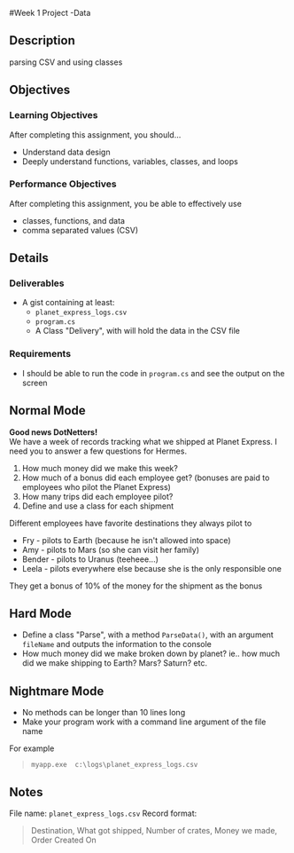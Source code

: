 #Week 1 Project -Data

## Description

parsing CSV and using classes


## Objectives

### Learning Objectives

After completing this assignment, you should…

* Understand data design
* Deeply understand functions, variables, classes, and loops


### Performance Objectives

After completing this assignment, you be able to effectively use

* classes, functions, and data
* comma separated values (CSV)



## Details

### Deliverables

* A gist containing at least:
  * `planet_express_logs.csv`
  * `program.cs`
  * A Class "Delivery", with will hold the data in the CSV file 

### Requirements

* I should be able to run the code in `program.cs` and see the output on the screen

## Normal Mode

**Good news DotNetters!**  
We have a week of records tracking what we shipped at Planet Express.  I need you to answer a few questions for Hermes.

1. How much money did we make this week?
2. How much of a bonus did each employee get? (bonuses are paid to employees who pilot the Planet Express)
3. How many trips did each employee pilot?
4. Define and use a class for each shipment

Different employees have favorite destinations they always pilot to

* Fry - pilots to Earth (because he isn't allowed into space)
* Amy - pilots to Mars (so she can visit her family)
* Bender - pilots to Uranus (teeheee...)
* Leela - pilots everywhere else because she is the only responsible one

They get a bonus of 10% of the money for the shipment as the bonus
            
## Hard Mode

* Define a class "Parse", with a method `ParseData()`, with an argument `fileName`
  and outputs the information to the console
* How much money did we make broken down by planet? ie.. how much did we make shipping to Earth? Mars? Saturn? etc.


## Nightmare Mode

* No methods can be longer than 10 lines long
* Make your program work with a command line argument of the file name

For example
> `myapp.exe  c:\logs\planet_express_logs.csv`


## Notes

File name: `planet_express_logs.csv`
Record format:

> Destination, What got shipped, Number of crates, Money we made, Order Created On
